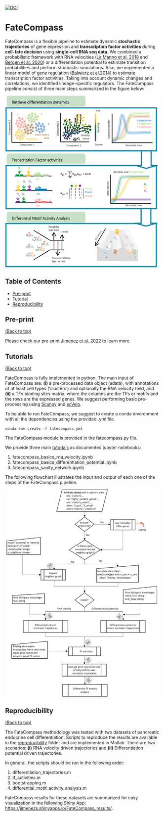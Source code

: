 <a href="https://zenodo.org/badge/latestdoi/477035666"><img src="https://zenodo.org/badge/477035666.svg" alt="DOI"></a>

# FateCompass

FateCompass is a flexible pipeline to estimate dynamic **stochastic trajectories** of gene expression and **transcription factor activities** during **cell-fate decision** using **single-cell RNA seq data**. We combined a probabilistic framework with RNA velocities ([La Manno et al. 2018](https://doi.org/10.1038/s41586-018-0414-6) and [Bergen et al. 2020](https://doi.org/10.1038/s41586-018-0414-6)) or a differentiation potential to estimate transition probabilities and perform stochastic simulations. Also, we implemented a linear model of gene regulation ([Balwierz et al.2014](http://www.genome.org/cgi/doi/10.1101/gr.169508.113)) to estimate transcription factor activities. Taking into account dynamic changes and correlations, we identified lineage-specific regulators. The FateCompass pipeline consist of three main steps summarized in the figure below:

![](images/fatecompass.png)

## Table of Contents

- [Pre-print](#pre-print)
- [Tutorial](#tutorials)
- [Reproducibility](#reproducibility)

## Pre-print

[(Back to top)](#table-of-contents)

Please check our pre-print [Jimenez et al. 2022](https://doi.org/10.1101/2022.04.01.486696) to learn more.

## Tutorials

[(Back to top)](#table-of-contents)

FateCompass is fully implemented in python. The main input of FateCompass are: **(i)** a pre-processed data object (adata), with annotations of at least cell types (‘clusters’) and optionally the RNA velocity field, and **(ii)** a TFs binding sites matrix, where the columns are the TFs or motifs and the rows are the expressed genes. We suggest performing basic pre-processing using [Scanpy](https://scanpy.readthedocs.io/en/stable/) and [scVelo](https://scvelo.readthedocs.io/en/stable/).

To be able to run FateCompass, we suggest to create a conda environment with all the dependencies using the provided .yml file.

```
conda env create -f fatecompass.yml
```

The FateCompass module is provided in the fatecompass.py file.

We provide three main [tutorials](tutorials/) as documented jupyter notebooks:

1. fatecompass_basics_rna_velocity.ipynb
2. fatecompass_basics_differentiation_potential.ipynb
3. fatecompass_sanity_network.ipynb

The following flowchart illustrates the input and output of each one of the steps of the FateCompass pipeline.

![](images/flowchart.png)

## Reproducibility

[(Back to top)](#table-of-contents)

The FateCompass methodology was tested with two datasets of pancreatic endocrine cell differentiation. Scripts to reproduce the results are available in the [reproducibility](reproducibility/scripts/) folder and are implemented in Matlab. There are two scenarios: **(i)** RNA velocity driven trajectories and **(ii)** Differentiation potential driven trajectories.

In general, the scripts should be run in the following order:

1. differentiation_trajectories.m
2. tf_activities.m
3. bootstrapping.m
4. differential_motif_activity_analysis.m

FateCompass results for these datasets are summarized for easy visualization in the following Shiny App: https://jimenezs.shinyapps.io/FateCompass_results/.
